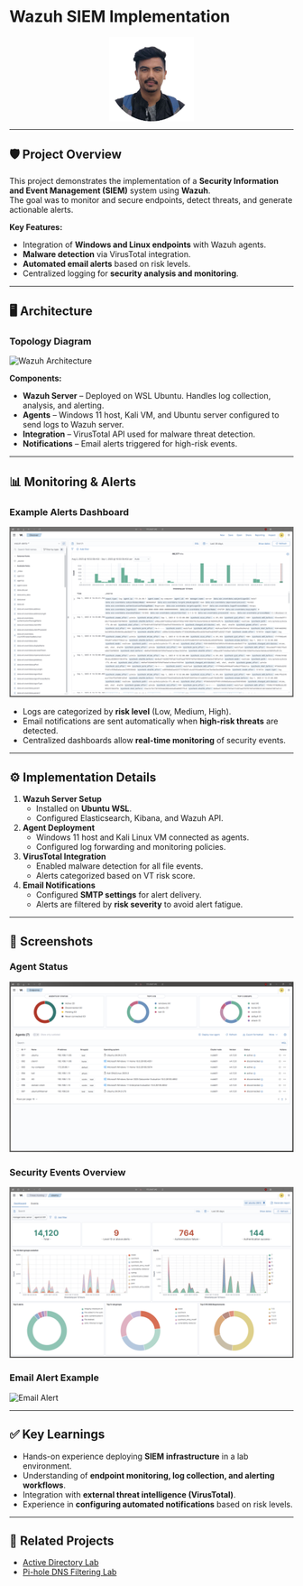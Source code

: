 # Wazuh SIEM Implementation

<img src="../../assets/dp.jpeg" alt="Wazuh Logo" width="150" style="display:block;margin:auto;">

---

## 🛡 Project Overview
This project demonstrates the implementation of a **Security Information and Event Management (SIEM)** system using **Wazuh**.  
The goal was to monitor and secure endpoints, detect threats, and generate actionable alerts.

**Key Features:**
- Integration of **Windows and Linux endpoints** with Wazuh agents.
- **Malware detection** via VirusTotal integration.
- **Automated email alerts** based on risk levels.
- Centralized logging for **security analysis and monitoring**.

---

## 🖥 Architecture

### Topology Diagram
![Wazuh Architecture](./images/wazuh_architecture.png)

**Components:**
- **Wazuh Server** – Deployed on WSL Ubuntu. Handles log collection, analysis, and alerting.  
- **Agents** – Windows 11 host, Kali VM, and Ubuntu server configured to send logs to Wazuh server.  
- **Integration** – VirusTotal API used for malware threat detection.  
- **Notifications** – Email alerts triggered for high-risk events.

---

## 📊 Monitoring & Alerts

### Example Alerts Dashboard
![Alerts Dashboard](./images/wazuh_alerts_dashboard.png)

- Logs are categorized by **risk level** (Low, Medium, High).  
- Email notifications are sent automatically when **high-risk threats** are detected.  
- Centralized dashboards allow **real-time monitoring** of security events.

---

## ⚙️ Implementation Details

1. **Wazuh Server Setup**
   - Installed on **Ubuntu WSL**.
   - Configured Elasticsearch, Kibana, and Wazuh API.
2. **Agent Deployment**
   - Windows 11 host and Kali Linux VM connected as agents.
   - Configured log forwarding and monitoring policies.
3. **VirusTotal Integration**
   - Enabled malware detection for all file events.
   - Alerts categorized based on VT risk score.
4. **Email Notifications**
   - Configured **SMTP settings** for alert delivery.
   - Alerts are filtered by **risk severity** to avoid alert fatigue.

---

## 📸 Screenshots

### Agent Status
![Agent Status](./images/wazuh_agent_status.png)

### Security Events Overview
![Security Events](./images/wazuh_security_events.png)

### Email Alert Example
![Email Alert](./images/wazuh_email_alert.png)

---

## ✅ Key Learnings
- Hands-on experience deploying **SIEM infrastructure** in a lab environment.  
- Understanding of **endpoint monitoring, log collection, and alerting workflows**.  
- Integration with **external threat intelligence (VirusTotal)**.  
- Experience in **configuring automated notifications** based on risk levels.

---

## 🔗 Related Projects
- [Active Directory Lab](../ad-lab/)  
- [Pi-hole DNS Filtering Lab](../pi-hole-lab/)
